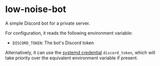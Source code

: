 
# low-noise-bot

A simple Discord bot for a private server.

For configuration, it reads the following environment variable:

- `DISCORD_TOKEN`: The bot's Discord token

Alternatively, it can use the [systemd credential](https://systemd.io/CREDENTIALS/) `discord_token`,
which will take priority over the equivalent environment variable if present.
